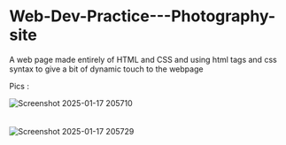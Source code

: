 # Web-Dev-Practice---Photography-site
A web page made entirely of HTML and CSS and using html tags and css syntax to give a bit of dynamic touch to the webpage

Pics :

![Screenshot 2025-01-17 205710](https://github.com/user-attachments/assets/199a27b7-01e7-481c-93d4-b4f8e73b3a29)
<br><br><br>
![Screenshot 2025-01-17 205729](https://github.com/user-attachments/assets/dc8de28a-c23d-4c48-a4f1-b68ed4140292)
